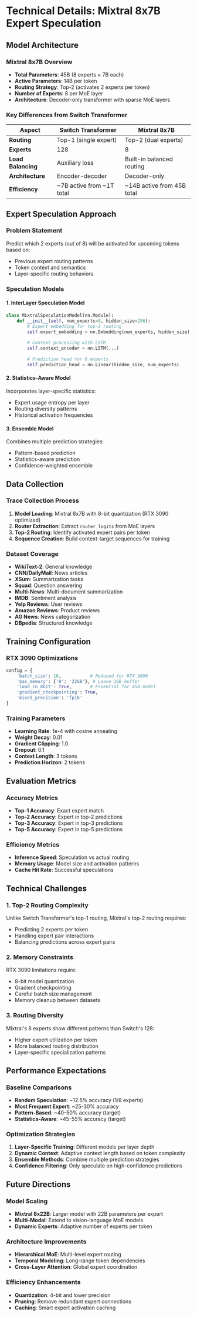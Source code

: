 # Technical Details: Mixtral 8x7B Expert Speculation

## Model Architecture

### Mixtral 8x7B Overview
- **Total Parameters**: 45B (8 experts × 7B each)
- **Active Parameters**: 14B per token
- **Routing Strategy**: Top-2 (activates 2 experts per token)
- **Number of Experts**: 8 per MoE layer
- **Architecture**: Decoder-only transformer with sparse MoE layers

### Key Differences from Switch Transformer

| Aspect | Switch Transformer | Mixtral 8x7B |
|--------|-------------------|--------------|
| **Routing** | Top-1 (single expert) | Top-2 (dual experts) |
| **Experts** | 128 | 8 |
| **Load Balancing** | Auxiliary loss | Built-in balanced routing |
| **Architecture** | Encoder-decoder | Decoder-only |
| **Efficiency** | ~7B active from ~1T total | ~14B active from 45B total |

## Expert Speculation Approach

### Problem Statement
Predict which 2 experts (out of 8) will be activated for upcoming tokens based on:
- Previous expert routing patterns
- Token context and semantics
- Layer-specific routing behaviors

### Speculation Models

#### 1. InterLayer Speculation Model
```python
class MixtralSpeculationModel(nn.Module):
    def __init__(self, num_experts=8, hidden_size=256):
        # Expert embedding for top-2 routing
        self.expert_embedding = nn.Embedding(num_experts, hidden_size)
        
        # Context processing with LSTM
        self.context_encoder = nn.LSTM(...)
        
        # Prediction head for 8 experts
        self.prediction_head = nn.Linear(hidden_size, num_experts)
```

#### 2. Statistics-Aware Model
Incorporates layer-specific statistics:
- Expert usage entropy per layer
- Routing diversity patterns
- Historical activation frequencies

#### 3. Ensemble Model
Combines multiple prediction strategies:
- Pattern-based prediction
- Statistics-aware prediction
- Confidence-weighted ensemble

## Data Collection

### Trace Collection Process
1. **Model Loading**: Mixtral 8x7B with 8-bit quantization (RTX 3090 optimized)
2. **Router Extraction**: Extract `router_logits` from MoE layers
3. **Top-2 Routing**: Identify activated expert pairs per token
4. **Sequence Creation**: Build context-target sequences for training

### Dataset Coverage
- **WikiText-2**: General knowledge
- **CNN/DailyMail**: News articles
- **XSum**: Summarization tasks
- **Squad**: Question answering
- **Multi-News**: Multi-document summarization
- **IMDB**: Sentiment analysis
- **Yelp Reviews**: User reviews
- **Amazon Reviews**: Product reviews
- **AG News**: News categorization
- **DBpedia**: Structured knowledge

## Training Configuration

### RTX 3090 Optimizations
```python
config = {
    'batch_size': 16,           # Reduced for RTX 3090
    'max_memory': {'0': '22GB'}, # Leave 2GB buffer
    'load_in_8bit': True,       # Essential for 45B model
    'gradient_checkpointing': True,
    'mixed_precision': 'fp16'
}
```

### Training Parameters
- **Learning Rate**: 1e-4 with cosine annealing
- **Weight Decay**: 0.01
- **Gradient Clipping**: 1.0
- **Dropout**: 0.1
- **Context Length**: 3 tokens
- **Prediction Horizon**: 2 tokens

## Evaluation Metrics

### Accuracy Metrics
- **Top-1 Accuracy**: Exact expert match
- **Top-2 Accuracy**: Expert in top-2 predictions
- **Top-3 Accuracy**: Expert in top-3 predictions
- **Top-5 Accuracy**: Expert in top-5 predictions

### Efficiency Metrics
- **Inference Speed**: Speculation vs actual routing
- **Memory Usage**: Model size and activation patterns
- **Cache Hit Rate**: Successful speculations

## Technical Challenges

### 1. Top-2 Routing Complexity
Unlike Switch Transformer's top-1 routing, Mixtral's top-2 routing requires:
- Predicting 2 experts per token
- Handling expert pair interactions
- Balancing predictions across expert pairs

### 2. Memory Constraints
RTX 3090 limitations require:
- 8-bit model quantization
- Gradient checkpointing
- Careful batch size management
- Memory cleanup between datasets

### 3. Routing Diversity
Mixtral's 8 experts show different patterns than Switch's 128:
- Higher expert utilization per token
- More balanced routing distribution
- Layer-specific specialization patterns

## Performance Expectations

### Baseline Comparisons
- **Random Speculation**: ~12.5% accuracy (1/8 experts)
- **Most Frequent Expert**: ~25-30% accuracy
- **Pattern-Based**: ~40-50% accuracy (target)
- **Statistics-Aware**: ~45-55% accuracy (target)

### Optimization Strategies
1. **Layer-Specific Training**: Different models per layer depth
2. **Dynamic Context**: Adaptive context length based on token complexity
3. **Ensemble Methods**: Combine multiple prediction strategies
4. **Confidence Filtering**: Only speculate on high-confidence predictions

## Future Directions

### Model Scaling
- **Mixtral 8x22B**: Larger model with 22B parameters per expert
- **Multi-Modal**: Extend to vision-language MoE models
- **Dynamic Experts**: Adaptive number of experts per token

### Architecture Improvements
- **Hierarchical MoE**: Multi-level expert routing
- **Temporal Modeling**: Long-range token dependencies
- **Cross-Layer Attention**: Global expert coordination

### Efficiency Enhancements
- **Quantization**: 4-bit and lower precision
- **Pruning**: Remove redundant expert connections
- **Caching**: Smart expert activation caching